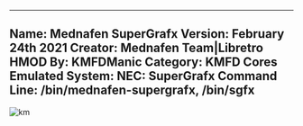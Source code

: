 -----------------------
Name: Mednafen SuperGrafx
Version: February 24th 2021
Creator: Mednafen Team|Libretro
HMOD By: KMFDManic
Category: KMFD Cores
Emulated System: NEC: SuperGrafx
Command Line: /bin/mednafen-supergrafx, /bin/sgfx
-----------------------
![km](https://i.imgur.com/2ofVtRr.png)
